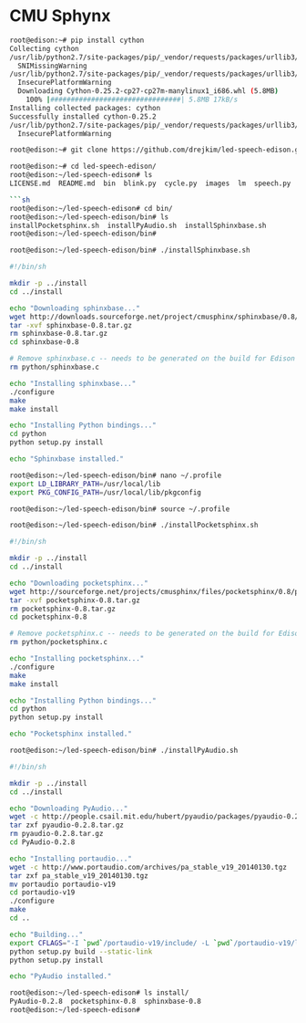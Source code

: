 # CMU Sphynx


```sh
root@edison:~# pip install cython
Collecting cython
/usr/lib/python2.7/site-packages/pip/_vendor/requests/packages/urllib3/util/ssl_.py:318: SNIMissingWarning: An HTTPS requ.
  SNIMissingWarning
/usr/lib/python2.7/site-packages/pip/_vendor/requests/packages/urllib3/util/ssl_.py:122: InsecurePlatformWarning: A true .
  InsecurePlatformWarning
  Downloading Cython-0.25.2-cp27-cp27m-manylinux1_i686.whl (5.8MB)
    100% |################################| 5.8MB 17kB/s 
Installing collected packages: cython
Successfully installed cython-0.25.2
/usr/lib/python2.7/site-packages/pip/_vendor/requests/packages/urllib3/util/ssl_.py:122: InsecurePlatformWarning: A true .
  InsecurePlatformWarning
```

```sh
root@edison:~# git clone https://github.com/drejkim/led-speech-edison.git
```

```sh
root@edison:~# cd led-speech-edison/
root@edison:~/led-speech-edison# ls
LICENSE.md  README.md  bin  blink.py  cycle.py  images  lm  speech.py

```sh
root@edison:~/led-speech-edison# cd bin/
root@edison:~/led-speech-edison/bin# ls
installPocketsphinx.sh  installPyAudio.sh  installSphinxbase.sh
root@edison:~/led-speech-edison/bin# 
```

```sh
root@edison:~/led-speech-edison/bin# ./installSphinxbase.sh
```

```sh
#!/bin/sh

mkdir -p ../install
cd ../install

echo "Downloading sphinxbase..."
wget http://downloads.sourceforge.net/project/cmusphinx/sphinxbase/0.8/sphinxbase-0.8.tar.gz
tar -xvf sphinxbase-0.8.tar.gz
rm sphinxbase-0.8.tar.gz
cd sphinxbase-0.8

# Remove sphinxbase.c -- needs to be generated on the build for Edison
rm python/sphinxbase.c

echo "Installing sphinxbase..."
./configure
make
make install

echo "Installing Python bindings..."
cd python
python setup.py install

echo "Sphinxbase installed."
```

```sh
root@edison:~/led-speech-edison/bin# nano ~/.profile
export LD_LIBRARY_PATH=/usr/local/lib
export PKG_CONFIG_PATH=/usr/local/lib/pkgconfig
```

```sh
root@edison:~/led-speech-edison/bin# source ~/.profile
```

```sh
root@edison:~/led-speech-edison/bin# ./installPocketsphinx.sh
```

```sh
#!/bin/sh

mkdir -p ../install
cd ../install

echo "Downloading pocketsphinx..."
wget http://sourceforge.net/projects/cmusphinx/files/pocketsphinx/0.8/pocketsphinx-0.8.tar.gz
tar -xvf pocketsphinx-0.8.tar.gz
rm pocketsphinx-0.8.tar.gz
cd pocketsphinx-0.8

# Remove pocketsphinx.c -- needs to be generated on the build for Edison
rm python/pocketsphinx.c

echo "Installing pocketsphinx..."
./configure
make
make install

echo "Installing Python bindings..."
cd python
python setup.py install

echo "Pocketsphinx installed."
```

```sh
root@edison:~/led-speech-edison/bin# ./installPyAudio.sh
```

```sh
#!/bin/sh

mkdir -p ../install
cd ../install

echo "Downloading PyAudio..."
wget -c http://people.csail.mit.edu/hubert/pyaudio/packages/pyaudio-0.2.8.tar.gz
tar zxf pyaudio-0.2.8.tar.gz
rm pyaudio-0.2.8.tar.gz
cd PyAudio-0.2.8

echo "Installing portaudio..."
wget -c http://www.portaudio.com/archives/pa_stable_v19_20140130.tgz
tar zxf pa_stable_v19_20140130.tgz
mv portaudio portaudio-v19
cd portaudio-v19
./configure
make
cd ..

echo "Building..."
export CFLAGS="-I `pwd`/portaudio-v19/include/ -L `pwd`/portaudio-v19/lib/.libs/"
python setup.py build --static-link
python setup.py install

echo "PyAudio installed."
```

```sh
root@edison:~/led-speech-edison# ls install/
PyAudio-0.2.8  pocketsphinx-0.8  sphinxbase-0.8
root@edison:~/led-speech-edison# 
```

